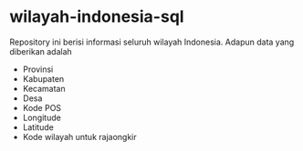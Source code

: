 # wilayah-indonesia-sql
Repository ini berisi informasi seluruh wilayah Indonesia. Adapun data yang diberikan adalah

- Provinsi
- Kabupaten
- Kecamatan
- Desa
- Kode POS
- Longitude
- Latitude
- Kode wilayah untuk rajaongkir
